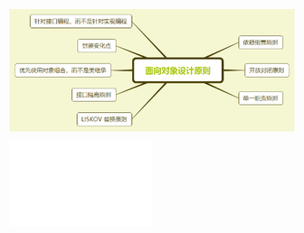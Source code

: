 ![](/assets/面向对象设计原则.png)
<iframe width="50%" height="%50" src="//player.bilibili.com/player.html?aid=24176315&cid=40522543&page=1" scrolling="no" border="0" frameborder="no" framespacing="0" allowfullscreen="true"> </iframe>